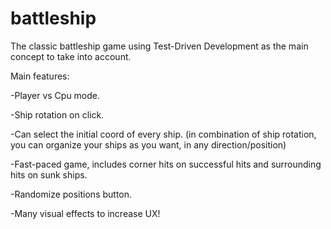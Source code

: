 # battleship
The classic battleship game using Test-Driven Development as the main concept to take into account.

Main features:

-Player vs Cpu mode.

-Ship rotation on click.

-Can select the initial coord of every ship. (in combination of ship rotation, you can organize your ships as you want, in any direction/position)

-Fast-paced game, includes corner hits on successful hits and surrounding hits on sunk ships.

-Randomize positions button.

-Many visual effects to increase UX!
